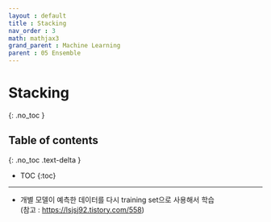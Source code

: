 ```yaml
---
layout : default
title : Stacking
nav_order : 3
math: mathjax3
grand_parent : Machine Learning
parent : 05 Ensemble
---
```


# Stacking
{: .no_toc }

## Table of contents
{: .no_toc .text-delta }

- TOC
{:toc}

---

- 개별 모델이 예측한 데이터를 다시 training set으로 사용해서 학습  
(참고 : https://lsjsj92.tistory.com/558)
